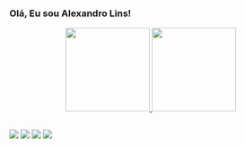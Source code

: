 ### Olá, Eu sou Alexandro Lins!

<div align="center">
  <a href="https://github.com/alexandrolinss">
  <img height="150em" src="https://github-readme-stats.vercel.app/api?username=alexandrolinss&show_icons=true&theme=dark&include_all_commits=true&count_private=true"/>
  <img height="150em" src="https://github-readme-stats.vercel.app/api/top-langs/?username=alexandrolinss&layout=compact&langs_count=7&theme=dark"/>
</div>
  
  ##
 
<div> 
  <a href="https://www.instagram.com/alexandr0_lins/" target="_blank"><img src="https://img.shields.io/badge/-Instagram-%23E4405F?style=for-the-badge&logo=instagram&logoColor=white" target="_blank"></a>
 	<a href="https://www.facebook.com/alexandrolinscosta/" target="_blank"><img src="https://img.shields.io/badge/Facebook-1877F2?style=for-the-badge&logo=facebook&logoColor=white" target="_blank"></a>
  <a href = "mailto:alexandro.lins@hotmail.com"><img src="https://img.shields.io/badge/Microsoft_Outlook-0078D4?style=for-the-badge&logo=microsoft-outlook&logoColor=white" target="_blank"></a>
  <a href="https://www.linkedin.com/in/alexandro-lins-3a965473/" target="_blank"><img src="https://img.shields.io/badge/-LinkedIn-%230077B5?style=for-the-badge&logo=linkedin&logoColor=white" target="_blank"></a>
 
</div>

